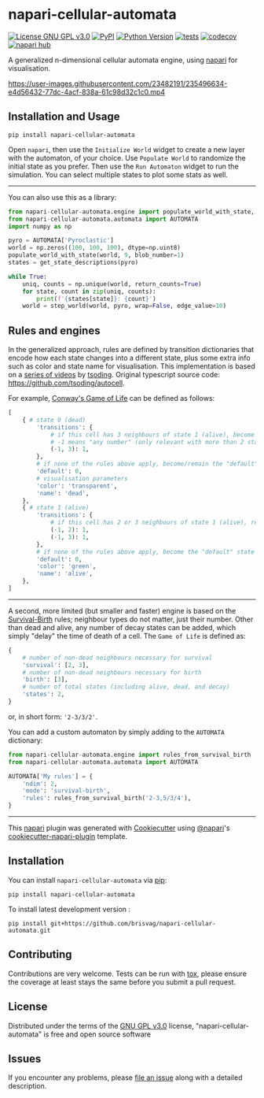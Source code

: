 # napari-cellular-automata

[![License GNU GPL v3.0](https://img.shields.io/pypi/l/napari-cellular-automata.svg?color=green)](https://github.com/brisvag/napari-cellular-automata/raw/main/LICENSE)
[![PyPI](https://img.shields.io/pypi/v/napari-cellular-automata.svg?color=green)](https://pypi.org/project/napari-cellular-automata)
[![Python Version](https://img.shields.io/pypi/pyversions/napari-cellular-automata.svg?color=green)](https://python.org)
[![tests](https://github.com/brisvag/napari-cellular-automata/workflows/tests/badge.svg)](https://github.com/brisvag/napari-cellular-automata/actions)
[![codecov](https://codecov.io/gh/brisvag/napari-cellular-automata/branch/main/graph/badge.svg)](https://codecov.io/gh/brisvag/napari-cellular-automata)
[![napari hub](https://img.shields.io/endpoint?url=https://api.napari-hub.org/shields/napari-cellular-automata)](https://napari-hub.org/plugins/napari-cellular-automata)

A generalized n-dimensional cellular automata engine, using [napari](https://github.com/napari/napari) for visualisation.

https://user-images.githubusercontent.com/23482191/235496634-e4d56432-77dc-4acf-838a-61c98d32c1c0.mp4

## Installation and Usage

```
pip install napari-cellular-automata
```

Open `napari`, then use the `Initialize World` widget to create a new layer with the automaton, of your choice. Use `Populate World` to randomize the initial state as you prefer. Then use the `Run Automaton` widget to run the simulation. You can select multiple states to plot some stats as well.

---

You can also use this as a library:

```python
from napari-cellular-automata.engine import populate_world_with_state, step_world, get_state_descriptions
from napari-cellular-automata.automata import AUTOMATA
import numpy as np

pyro = AUTOMATA['Pyroclastic']
world = np.zeros((100, 100, 100), dtype=np.uint8)
populate_world_with_state(world, 9, blob_number=1)
states = get_state_descriptions(pyro)

while True:
    uniq, counts = np.unique(world, return_counts=True)
    for state, count in zip(uniq, counts):
        print(f'{states[state]}: {count}')
    world = step_world(world, pyro, wrap=False, edge_value=10)
```

## Rules and engines

In the generalized approach, rules are defined by transition dictionaries that encode how each state changes into a different state, plus some extra info such as color and state name for visualisation. This implementation is based on a [series of videos](https://www.youtube.com/watch?v=ygdPRlSo3Qg) by [tsoding](https://github.com/tsoding/). Original typescript source code: https://github.com/tsoding/autocell.

For example, [Conway's Game of Life](https://en.wikipedia.org/wiki/Conway%27s_Game_of_Life) can be defined as follows:

```python
[
    { # state 0 (dead)
        'transitions': {
            # if this cell has 3 neighbours of state 1 (alive), become state 1
            # -1 means "any number" (only relevant with more than 2 states)
            (-1, 3): 1,
        },
        # if none of the rules above apply, become/remain the "default" state 0 (dead)
        'default': 0,
        # visualisation parameters
        'color': 'transparent',
        'name': 'dead',
    },
    { # state 1 (alive)
        'transitions': {
            # if this cell has 2 or 3 neighbours of state 1 (alive), remain state 1
            (-1, 2): 1,
            (-1, 3): 1,
        },
        # if none of the rules above apply, become the "default" state 0 (dead)
        'default': 0,
        'color': 'green',
        'name': 'alive',
    },
]
```

---

A second, more limited (but smaller and faster) engine is based on the [Survival-Birth](https://softologyblog.wordpress.com/2019/12/28/3d-cellular-automata-3/) rules; neighbour types do not matter, just their number. Other than dead and alive, any number of decay states can be added, which simply "delay" the time of death of a cell. The `Game of Life` is defined as:

```python
{
    # number of non-dead neighbours necessary for survival
    'survival': [2, 3],
    # number of non-dead neighbours necessary for birth
    'birth': [3],
    # number of total states (including alive, dead, and decay)
    'states': 2,
}
```

or, in short form: `'2-3/3/2'`.


You can add a custom automaton by simply adding to the `AUTOMATA` dictionary:

```python
from napari-cellular-automata.engine import rules_from_survival_birth
from napari-cellular-automata.automata import AUTOMATA

AUTOMATA['My rules'] = {
    'ndim': 2,
    'mode': 'survival-birth',
    'rules': rules_from_survival_birth('2-3,5/3/4'),
}
```


----------------------------------

This [napari] plugin was generated with [Cookiecutter] using [@napari]'s [cookiecutter-napari-plugin] template.

<!--
Don't miss the full getting started guide to set up your new package:
https://github.com/napari/cookiecutter-napari-plugin#getting-started

and review the napari docs for plugin developers:
https://napari.org/stable/plugins/index.html
-->

## Installation

You can install `napari-cellular-automata` via [pip]:

    pip install napari-cellular-automata



To install latest development version :

    pip install git+https://github.com/brisvag/napari-cellular-automata.git


## Contributing

Contributions are very welcome. Tests can be run with [tox], please ensure
the coverage at least stays the same before you submit a pull request.

## License

Distributed under the terms of the [GNU GPL v3.0] license,
"napari-cellular-automata" is free and open source software

## Issues

If you encounter any problems, please [file an issue] along with a detailed description.

[napari]: https://github.com/napari/napari
[Cookiecutter]: https://github.com/audreyr/cookiecutter
[@napari]: https://github.com/napari
[MIT]: http://opensource.org/licenses/MIT
[BSD-3]: http://opensource.org/licenses/BSD-3-Clause
[GNU GPL v3.0]: http://www.gnu.org/licenses/gpl-3.0.txt
[GNU LGPL v3.0]: http://www.gnu.org/licenses/lgpl-3.0.txt
[Apache Software License 2.0]: http://www.apache.org/licenses/LICENSE-2.0
[Mozilla Public License 2.0]: https://www.mozilla.org/media/MPL/2.0/index.txt
[cookiecutter-napari-plugin]: https://github.com/napari/cookiecutter-napari-plugin

[file an issue]: https://github.com/brisvag/napari-cellular-automata/issues

[napari]: https://github.com/napari/napari
[tox]: https://tox.readthedocs.io/en/latest/
[pip]: https://pypi.org/project/pip/
[PyPI]: https://pypi.org/
